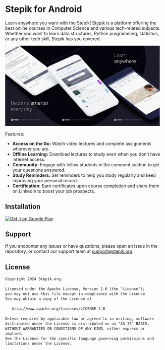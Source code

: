 # Stepik for Android

Learn anywhere you want with the Stepik! [Stepik](https://stepik.org) is a platform offering the best online courses in Computer Science and various tech-related subjects. Whether you want to learn data structures, Python programming, statistics, or any other tech skill, Stepik has you covered.

<img src="/screenshots/01.webp?raw=true" width="33%" alt="Become smarter every day" title="Become smarter every day"><img src="/screenshots/02.webp?raw=true" width="33%" alt="Choose your course" title="Choose your course"><img src="/screenshots/03.webp?raw=true" width="33%" alt="Learn anywhere" title="Learn anywhere">

Features:
* **Access on the Go:** Watch video lectures and complete assignments wherever you are.
* **Offline Learning:** Download lectures to study even when you don’t have internet access.
* **Community:** Engage with fellow students in the comment section to get your questions answered.
* **Study Reminders:** Set reminders to help you study regularly and keep improving your personal record.
* **Certification:** Earn certificates upon course completion and share them on LinkedIn to boost your job prospects.

## Installation

<a href="https://play.google.com/store/apps/details?id=org.stepic.droid&utm_source=global_co&utm_medium=prtnr&utm_content=Mar2515&utm_campaign=PartBadge&pcampaignid=MKT-Other-global-all-co-prtnr-py-PartBadge-Mar2515-1"><img alt="Get it on Google Play" height="50" src="https://play.google.com/intl/en_us/badges/images/generic/en_badge_web_generic.png"/></a>

## Support

If you encounter any issues or have questions, please open an issue in the repository, or contact our support team at support@stepik.org.

## License

    Copyright 2024 Stepik.org.

    Licensed under the Apache License, Version 2.0 (the "License");
    you may not use this file except in compliance with the License.
    You may obtain a copy of the License at

       http://www.apache.org/licenses/LICENSE-2.0

    Unless required by applicable law or agreed to in writing, software
    distributed under the License is distributed on an "AS IS" BASIS,
    WITHOUT WARRANTIES OR CONDITIONS OF ANY KIND, either express or implied.
    See the License for the specific language governing permissions and
    limitations under the License.
